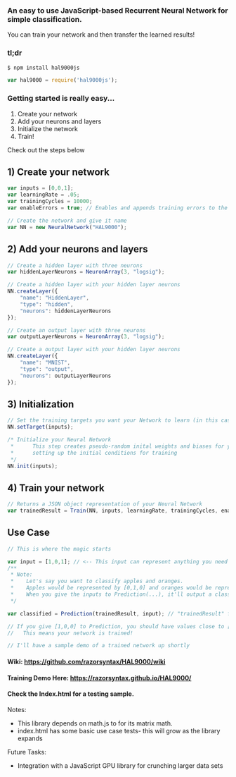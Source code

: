 ### An easy to use JavaScript-based Recurrent Neural Network for simple classification.

You can train your network and then transfer the learned results!

### tl;dr
```bash
$ npm install hal9000js
```
```javascript
var hal9000 = require('hal9000js');
```
### Getting started is really easy...

1) Create your network
2) Add your neurons and layers
3) Initialize the network
4) Train!

Check out the steps below

## 1) Create your network
```javascript
var inputs = [0,0,1];
var learningRate = .05;
var trainingCycles = 10000;
var enableErrors = true; // Enables and appends training errors to the Neural Network json.

// Create the network and give it name
var NN = new NeuralNetwork("HAL9000");
```

## 2) Add your neurons and layers
```javascript
// Create a hidden layer with three neurons
var hiddenLayerNeurons = NeuronArray(3, "logsig");

// Create a hidden layer with your hidden layer neurons
NN.createLayer({
    "name": "HiddenLayer",
    "type": "hidden",
    "neurons": hiddenLayerNeurons
}); 

// Create an output layer with three neurons
var outputLayerNeurons = NeuronArray(3, "logsig");

// Create a output layer with your hidden layer neurons
NN.createLayer({
    "name": "MNIST",
    "type": "output",
    "neurons": outputLayerNeurons
});
```

## 3) Initialization
```javascript
// Set the training targets you want your Network to learn (in this case, it's the same as the inputs)
NN.setTarget(inputs);

/* Initialize your Neural Network
 *      This step creates pseudo-random inital weights and biases for your neural network
 *      setting up the initial conditions for training
 */
NN.init(inputs);
```

## 4) Train your network
```javascript
// Returns a JSON object representation of your Neural Network
var trainedResult = Train(NN, inputs, learningRate, trainingCycles, enableErrors);
```


## Use Case

```javascript
// This is where the magic starts

var input = [1,0,1]; // <-- This input can represent anything you need classified
/**
 * Note:
 *    Let's say you want to classify apples and oranges.
 *    Apples would be represented by [0,1,0] and oranges would be represented by [1,0,0].
 *    When you give the inputs to Prediction(...), it'll output a classified result
 */

var classified = Prediction(trainedResult, input); // "trainedResult" from step 4)

// If you give [1,0,0] to Prediction, you should have values close to [1,0,0] returned!
//   This means your network is trained!

// I'll have a sample demo of a trained network up shortly

```


#### Wiki: https://github.com/razorsyntax/HAL9000/wiki

#### Training Demo Here: https://razorsyntax.github.io/HAL9000/

#### Check the Index.html for a testing sample.

Notes: 
* This library depends on math.js to for its matrix math.
* index.html has some basic use case tests- this will grow as the library expands
    
    
Future Tasks:
* Integration with a JavaScript GPU library for crunching larger data sets
